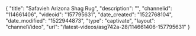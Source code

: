 {
    "title": "Safavieh Arizona Shag Rug",
    "description": "",
    "channelid": "114661406",
    "videoid": "157795631",
    "date_created": "1522768104",
    "date_modified": "1522944873",
    "type": "captivate",
    "layout": "channelVideo",
    "url": "\/latest-videos\/asg742a-28\/114661406-157795631"
}